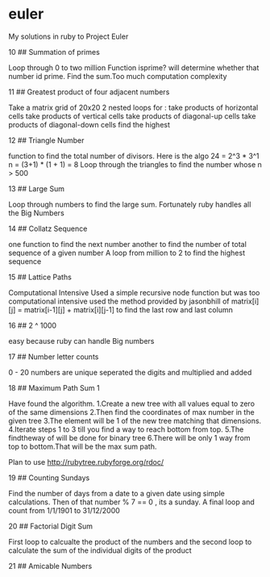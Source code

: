 euler
=====

My solutions in ruby to Project Euler

10 ## Summation of primes

Loop through 0 to two million
Function isprime? will determine whether that number id prime.
Find the sum.Too much computation complexity

11 ## Greatest product of four adjacent numbers

Take a matrix grid of 20x20
2 nested loops for :
take products of horizontal cells
take products of vertical cells
take products of diagonal-up cells
take products of diagonal-down cells
find the highest

12 ## Triangle Number

function to find the total number of divisors.
Here is the algo
24 = 2^3 * 3^1
n =  (3+1) * (1 + 1) = 8
Loop through the triangles to find the number whose n > 500

13 ## Large Sum

Loop through numbers to find the large sum.
Fortunately ruby handles all the Big Numbers

14 ## Collatz Sequence

one function to find the next number
another to find the number of total sequence of a given number
A loop from million to 2 to find the highest sequence

15 ## Lattice Paths

Computational Intensive
Used a simple recursive node function but was too computational intensive
used the method provided by jasonbhill of matrix[i][j] = matrix[i-1][j] + matrix[i][j-1] to find the last row and last column

16 ## 2 ^ 1000

easy because ruby can handle Big numbers

17 ## Number letter counts

0 - 20 numbers are unique 
seperated the digits and multiplied and added

18 ## Maximum Path Sum 1

Have found the algorithm.
1.Create a new tree with all values equal to zero of the same dimensions
2.Then find the coordinates of max number in the given tree
3.The element will be 1 of the new tree matching that dimensions.
4.Iterate steps 1 to 3 till you find a way to reach bottom from top.
5.The findtheway of will be done for binary tree
6.There will be only 1 way from top to bottom.That will be the max sum path.

Plan to use http://rubytree.rubyforge.org/rdoc/

19 ## Counting Sundays

Find the number of days from a date to a given date using simple calculations.
Then of that number % 7 == 0 , its a sunday.
A final loop and count from 1/1/1901 to 31/12/2000

20 ## Factorial Digit Sum

First loop to calcualte the product of the numbers and the second loop to calculate the sum of the individual
digits of the product

21 ## Amicable Numbers